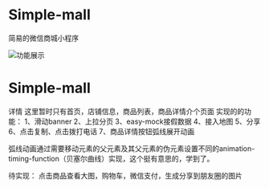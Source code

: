 # Simple-mall
简易的微信商城小程序

![功能展示](https://github.com/xiaohudie/Simple-mall/blob/master/wechat/pages/images/all.gif)

# Simple-mall
详情
这里暂时只有首页，店铺信息，商品列表，商品详情介个页面
实现的的功能：
1、滑动banner
2、上拉分页
3、easy-mock接假数据
4、接入地图
5、分享
6、点击复制、点击拨打电话
7、商品详情按钮弧线展开动画



弧线动画通过需要移动元素的父元素及其父元素的伪元素设置不同的animation-timing-function（贝塞尔曲线）实现，这个挺有意思的，学到了。

待实现：
点击商品查看大图，购物车，微信支付，生成分享到朋友圈的图片
